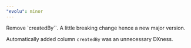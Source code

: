 ```yaml
---
"evolu": minor
---
```


Remove `createdBy``. A little breaking change hence a new major version.

Automatically added column `createdBy` was an unnecessary DXness.
